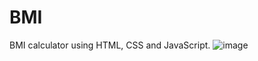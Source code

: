 # BMI
 BMI calculator using HTML, CSS and JavaScript.
![image](https://user-images.githubusercontent.com/84740266/182347774-0eb3793b-00c4-42ef-9052-8f2f711a3f62.png)
